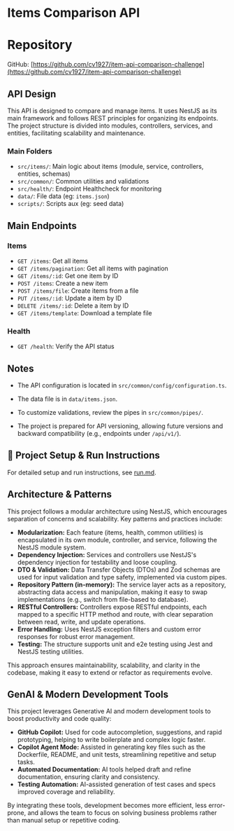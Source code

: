 # Items Comparison API
# Repository

GitHub: [https://github.com/cv1927/item-api-comparison-challenge](https://github.com/cv1927/item-api-comparison-challenge)

## API Design

This API is designed to compare and manage items. It uses NestJS as its main framework and follows REST principles for organizing its endpoints. The project structure is divided into modules, controllers, services, and entities, facilitating scalability and maintenance.

### Main Folders
- `src/items/`: Main logic about items (module, service, controllers, entities, schemas)
- `src/common/`: Common utilities and validations
- `src/health/`: Endpoint Healthcheck for monitoring
- `data/`: File data (eg: `items.json`)
- `scripts/`: Scripts aux (eg: seed data)

## Main Endpoints

### Items
- `GET /items`: Get all items
- `GET /items/pagination`: Get all items with pagination
- `GET /items/:id`: Get one item by ID
- `POST /items`: Create a new item
- `POST /items/file`: Create items from a file
- `PUT /items/:id`: Update a item by ID
- `DELETE /items/:id`: Delete a item by ID
- `GET /items/template`: Download a template file

### Health
- `GET /health`: Verify the API status

## Notes

- The API configuration is located in  `src/common/config/configuration.ts`.
- The data file is in `data/items.json`.
- To customize validations, review the pipes in `src/common/pipes/`.

- The project is prepared for API versioning, allowing future versions and backward compatibility (e.g., endpoints under `/api/v1/`).

## 🚀 Project Setup & Run Instructions

For detailed setup and run instructions, see [run.md](./run.md).

## Architecture & Patterns

This project follows a modular architecture using NestJS, which encourages separation of concerns and scalability. Key patterns and practices include:

- **Modularization:** Each feature (items, health, common utilities) is encapsulated in its own module, controller, and service, following the NestJS module system.
- **Dependency Injection:** Services and controllers use NestJS's dependency injection for testability and loose coupling.
- **DTO & Validation:** Data Transfer Objects (DTOs) and Zod schemas are used for input validation and type safety, implemented via custom pipes.
- **Repository Pattern (in-memory):** The service layer acts as a repository, abstracting data access and manipulation, making it easy to swap implementations (e.g., switch from file-based to database).
- **RESTful Controllers:** Controllers expose RESTful endpoints, each mapped to a specific HTTP method and route, with clear separation between read, write, and update operations.
- **Error Handling:** Uses NestJS exception filters and custom error responses for robust error management.
- **Testing:** The structure supports unit and e2e testing using Jest and NestJS testing utilities.

This approach ensures maintainability, scalability, and clarity in the codebase, making it easy to extend or refactor as requirements evolve.

## GenAI & Modern Development Tools

This project leverages Generative AI and modern development tools to boost productivity and code quality:

- **GitHub Copilot:** Used for code autocompletion, suggestions, and rapid prototyping, helping to write boilerplate and complex logic faster.
- **Copilot Agent Mode:** Assisted in generating key files such as the Dockerfile, README, and unit tests, streamlining repetitive and setup tasks.
- **Automated Documentation:** AI tools helped draft and refine documentation, ensuring clarity and consistency.
- **Testing Automation:** AI-assisted generation of test cases and specs improved coverage and reliability.

By integrating these tools, development becomes more efficient, less error-prone, and allows the team to focus on solving business problems rather than manual setup or repetitive coding.

